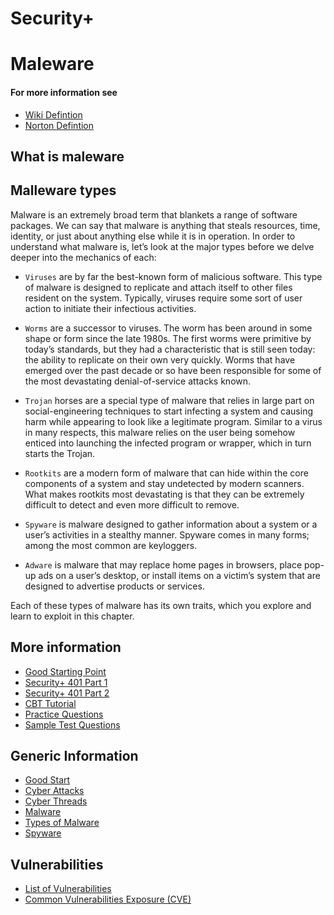 # Security+

# Maleware

#### For more information see
* [Wiki Defintion](https://en.wikipedia.org/wiki/Malware)
* [Norton Defintion](https://us.norton.com/internetsecurity-malware.html)

## What is maleware

## Malleware types

Malware is an extremely broad term that blankets a range of software packages. We can say that malware is anything that steals resources, time, identity, or just about anything else while it is in operation. In order to understand what malware is, let’s look at the major types before we delve deeper into the mechanics of each:

* `Viruses` are by far the best-known form of malicious software. This type of malware is designed to replicate and attach itself to other files resident on the system. Typically, viruses require some sort of user action to initiate their infectious activities.

* `Worms` are a successor to viruses. The worm has been around in some shape or form since the late 1980s. The first worms were primitive by today’s standards, but they had a characteristic that is still seen today: the ability to replicate on their own very
quickly. Worms that have emerged over the past decade or so have been responsible for some of the most devastating denial-of-service attacks known.

* `Trojan` horses are a special type of malware that relies in large part on social-engineering techniques to start infecting a system and causing harm while appearing to look like a legitimate program. Similar to a virus in many respects, this malware
relies on the user being somehow enticed into launching the infected program or wrapper, which in turn starts the Trojan.

* `Rootkits` are a modern form of malware that can hide within the core components of a system and stay undetected by modern scanners. What makes rootkits most devastating is that they can be extremely difficult to detect and even more difficult to
remove.

* `Spyware` is malware designed to gather information about a system or a user’s activities in a stealthy manner. Spyware comes in many forms; among the most common are keyloggers.

* `Adware` is malware that may replace home pages in browsers, place pop-up ads on a user’s desktop, or install items on a victim’s system that are designed to advertise products or services.

Each of these types of malware has its own traits, which you explore and learn to exploit
in this chapter.




## More information
* [Good Starting Point](https://www.youtube.com/watch?v=UbxRf_9Rcmg&list=PLG49S3nxzAnnVhoAaL4B6aMFDQ8_gdxAy)
* [Security+ 401 Part 1](https://www.youtube.com/watch?v=dv7I0SkF6P8&list=PLG49S3nxzAnkcKd71N4OjSv4cUXNhoPlQ)
* [Security+ 401 Part 2](https://www.youtube.com/watch?v=CdAekWEN4wA&list=PLG49S3nxzAnlhMM1KV5ST1qi3kI87hMpY)
* [CBT Tutorial](https://www.youtube.com/watch?v=XqgacHFlGC0&list=PLTd8RefxM-uGWvXW309xMu6Gt5vGdFpsw)
* [Practice Questions](https://www.youtube.com/watch?v=1HH42VcFQlw&list=PLNBuBpQJBfeXnApWHMgj0kKKL15LkokyL)
* [Sample Test Questions](https://www.youtube.com/watch?v=bo30eukkGVg)

## Generic Information

* [Good Start](https://www.upguard.com/blog/cyber-security)
* [Cyber Attacks](https://www.upguard.com/blog/cyber-attack)
* [Cyber Threads](https://www.upguard.com/blog/cyber-threat)
* [Malware](https://www.upguard.com/blog/malware)
* [Types of Malware](https://www.upguard.com/blog/types-of-malware)
* [Spyware](https://www.upguard.com/blog/spyware)

## Vulnerabilities
* [List of Vulnerabilities](https://www.securityfocus.com/)
* [Common Vulnerabilities Exposure (CVE)](https://cve.mitre.org/)
